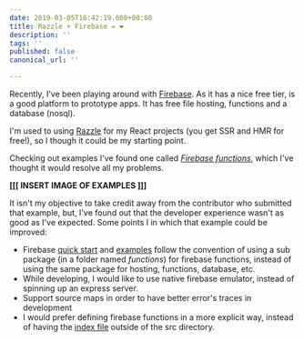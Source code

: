 ```yaml
---
date: 2019-03-05T16:42:19.000+00:00
title: Razzle + Firebase = ❤️
description: ''
tags: ''
published: false
canonical_url: ''

---
```

Recently, I've been playing around with [Firebase](https://firebase.google.com/ "Firebase"). As it has a nice free tier, is a good platform to prototype apps. It has free file hosting, functions and a database (nosql).

I'm used to using [Razzle](https://github.com/jaredpalmer/razzle "Razzle Js") for my React projects (you get SSR and HMR for free!), so I though it could be my starting point.

Checking out examples I've found one called [_Firebase functions_](https://github.com/jaredpalmer/razzle/tree/master/examples/with-firebase-functions), which I've thought it would resolve all my problems.

**\[\[\[ INSERT IMAGE OF EXAMPLES \]\]\]**

It isn't my objective to take credit away from the contributor who submitted that example, but, I've found out that the developer experience wasn't as good as I've expected. Some points I in which that example could be improved:

* Firebase [quick start](https://firebase.google.com/docs/functions/get-started) and [examples](https://github.com/firebase/functions-samples) follow the convention of using a sub package (in a folder named _functions_) for firebase functions, instead of using the same package for hosting, functions, database, etc.
* While developing, I would like to use native firebase emulator, instead of spinning up an express server.
* Support source maps in order to have better error's traces in development
* I would prefer defining firebase functions in a more explicit way, instead of having the [index file](https://github.com/jaredpalmer/razzle/blob/master/examples/with-firebase-functions/index.js) outside of the src directory.